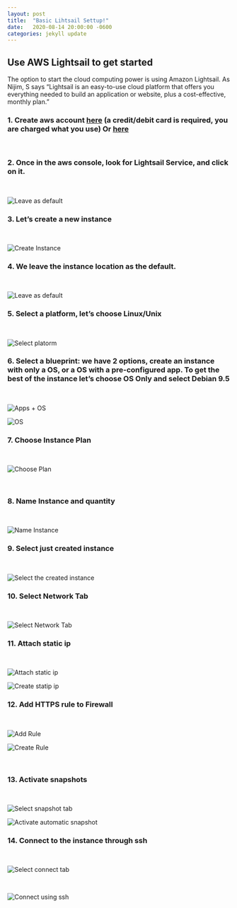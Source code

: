 ```yaml
---
layout: post
title:  "Basic Lihtsail Settup!"
date:   2020-08-14 20:00:00 -0600
categories: jekyll update
---
```


## Use AWS Lightsail to get started 
The option to start the cloud computing power is using Amazon Lightsail. As Nijim, S says “Lightsail is an easy-to-use cloud platform that offers you everything needed to build an application or website, plus a cost-effective, monthly plan.”

### 1. Create aws account [here](https://portal.aws.amazon.com/billing/signup#/start) (a credit/debit card is required, you are charged what you use) Or [here](https://aws.amazon.com/)
<br />

### 2. Once in the aws console, look for **Lightsail** Service, and click on it.
<br />

![Leave as default](lightsail.png) 
<br />

### 3. Let’s create a new instance
<br />

![Create Instance](1_create_instance.png)
<br />

### 4.  We leave the instance location as the default. 
<br />

![Leave as default](2_leave_as_default.png) 
<br />

### 5.  Select a platform, let’s choose Linux/Unix
<br />

![Select platorm](3_os.png)
<br />

### 6.  Select a blueprint: we have 2 options, create an instance with only a OS, or a OS with a pre-configured app. To get the best of the instance let’s choose OS Only and select Debian 9.5
<br />

![Apps + OS](4_appos.png)
<br />

![OS](5_os.png)
<br />

### 7.  Choose Instance Plan
<br />

![Choose Plan](6_choose_plan.png)

<br />

### 8.  Name Instance and quantity
<br />

![Name Instance](7_Name_Instance.png)
<br />

### 9.  Select just created instance
<br />  

![Select the created instance](8_selec_just_created_instance.png)
<br />

### 10. Select Network Tab
<br />

![Select Network Tab](9_select_network_tab.png)
<br />

### 11. Attach static ip
<br />

![Attach static ip](10_attach_static_ip.png)
<br />

![Create statip ip](11_create_static_ip.png)
<br />

### 12. Add HTTPS rule to Firewall
<br />

![Add Rule](12_add_rule.png)
<br />

![Create Rule](13_create_rule.png)

<br />

### 13. Activate snapshots
<br />

![Select snapshot tab](14_select_snapshot_tab.png)
<br />

![Activate automatic snapshot](15_activate_snapshot.png)
<br />

### 14. Connect to the instance through ssh

<br />

![Select connect tab](16_select_connect_tab.png)

<br />

![Connect using ssh](17_connect_using_ssh.png)

<br />